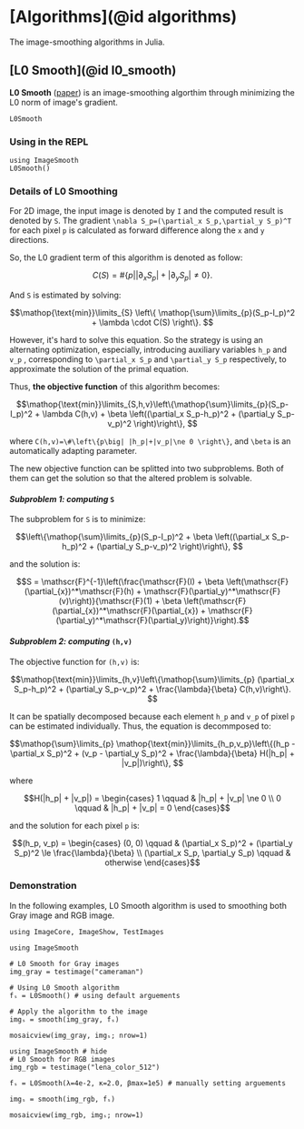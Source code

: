 # [Algorithms](@id algorithms)

The image-smoothing algorithms in Julia.

## [L0 Smooth](@id l0_smooth)

**L0 Smooth** ([paper](http://www.cse.cuhk.edu.hk/leojia/projects/L0smoothing/index.html)) is an image-smoothing algorthim through minimizing the L0 norm of image's gradient.

```@docs
L0Smooth
```

### Using in the REPL

```@repl
using ImageSmooth
L0Smooth()
```

### Details of L0 Smoothing

For 2D image, the input image is denoted by `` I `` and the computed result is denoted by `` S ``. The gradient `` \nabla S_p=(\partial_x S_p,\partial_y S_p)^T `` for each pixel `` p `` is calculated as forward difference along the `` x `` and `` y `` directions.

So, the L0 gradient term of this algorithm is denoted as follow:

```math
C(S)=\#\left\{p\big| |\partial_x S_p|+|\partial_y S_p|\ne 0 \right\}. 
```

And `` S `` is estimated by solving:

```math
\mathop{\text{min}}\limits_{S} \left\{ \mathop{\sum}\limits_{p}(S_p-I_p)^2 + \lambda \cdot C(S) \right\}. 
```

However, it's hard to solve this equation. So the strategy is using an alternating optimization, especially, introducing auxiliary variables `` h_p `` and `` v_p `` , corresponding to `` \partial_x S_p `` and `` \partial_y S_p `` respectively, to approximate the solution of the primal equation.

Thus, **the objective function** of this algorithm becomes:

```math
\mathop{\text{min}}\limits_{S,h,v}\left\{\mathop{\sum}\limits_{p}(S_p-I_p)^2 + \lambda C(h,v) + \beta \left((\partial_x S_p-h_p)^2 + (\partial_y S_p-v_p)^2 \right)\right\}, 
```

where `` C(h,v)=\#\left\{p\big| |h_p|+|v_p|\ne 0 \right\} ``, and ``\beta`` is an automatically adapting parameter.

The new objective function can be splitted into two subproblems. Both of them can get the solution so that the altered problem is solvable.

#### *Subproblem 1: computing* `` S ``

The subproblem for `` S `` is to minimize:

```math
\left\{\mathop{\sum}\limits_{p}(S_p-I_p)^2 + \beta \left((\partial_x S_p-h_p)^2 + (\partial_y S_p-v_p)^2 \right)\right\}, 
```

and the solution is:

```math
S = \mathscr{F}^{-1}\left(\frac{\mathscr{F}(I) + \beta \left(\mathscr{F}(\partial_{x})^*\mathscr{F}(h) + \mathscr{F}(\partial_y)^*\mathscr{F}(v)\right)}{\mathscr{F}(1) + \beta \left(\mathscr{F}(\partial_{x})^*\mathscr{F}(\partial_{x}) + \mathscr{F}(\partial_y)^*\mathscr{F}(\partial_y)\right)}\right).
```

#### *Subproblem 2: computing* `` (h,v) ``

The objective function for `` (h,v) `` is:

```math
\mathop{\text{min}}\limits_{h,v}\left\{\mathop{\sum}\limits_{p} (\partial_x S_p-h_p)^2 + (\partial_y S_p-v_p)^2 + \frac{\lambda}{\beta} C(h,v)\right\}. 
```

It can be spatially decomposed because each element `` h_p `` and `` v_p `` of pixel `` p `` can be estimated individually. Thus, the equation is decommposed to:

```math
\mathop{\sum}\limits_{p} \mathop{\text{min}}\limits_{h_p,v_p}\left\{(h_p - \partial_x S_p)^2 + (v_p - \partial_y S_p)^2 + \frac{\lambda}{\beta} H(|h_p| + |v_p|)\right\}, 
```

where

```math
H(|h_p| + |v_p|) =
\begin{cases}
1 \qquad & |h_p| + |v_p| \ne 0 \\
0 \qquad & |h_p| + |v_p| = 0
\end{cases}
```

and the solution for each pixel `` p `` is:

```math
(h_p, v_p) =
\begin{cases}
(0, 0) \qquad & (\partial_x S_p)^2 + (\partial_y S_p)^2 \le \frac{\lambda}{\beta} \\
(\partial_x S_p, \partial_y S_p) \qquad & otherwise
\end{cases}
```

### Demonstration

In the following examples, L0 Smooth algorithm is used to smoothing both Gray image and RGB image.

```@setup mosaicviews
using ImageCore, ImageShow, TestImages
```

```@example mosaicviews
using ImageSmooth

# L0 Smooth for Gray images
img_gray = testimage("cameraman")

# Using L0 Smooth algorithm
fₛ = L0Smooth() # using default arguements

# Apply the algorithm to the image
imgₛ = smooth(img_gray, fₛ)

mosaicview(img_gray, imgₛ; nrow=1)
```

```@example mosaicviews
using ImageSmooth # hide
# L0 Smooth for RGB images
img_rgb = testimage("lena_color_512")

fₛ = L0Smooth(λ=4e-2, κ=2.0, βmax=1e5) # manually setting arguements

imgₛ = smooth(img_rgb, fₛ)

mosaicview(img_rgb, imgₛ; nrow=1)
```
